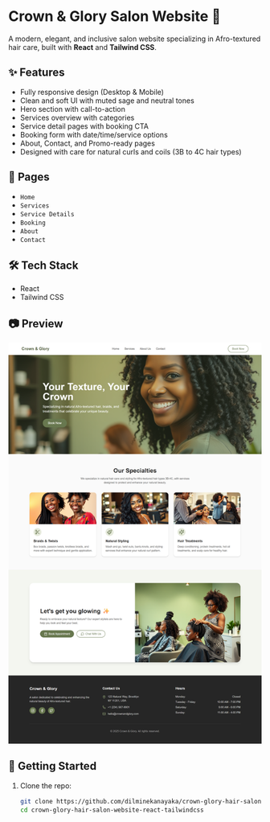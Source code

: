 # Crown & Glory Salon Website 👑

A modern, elegant, and inclusive salon website specializing in Afro-textured hair care, built with **React** and **Tailwind CSS**.

## ✨ Features

- Fully responsive design (Desktop & Mobile)
- Clean and soft UI with muted sage and neutral tones
- Hero section with call-to-action
- Services overview with categories
- Service detail pages with booking CTA
- Booking form with date/time/service options
- About, Contact, and Promo-ready pages
- Designed with care for natural curls and coils (3B to 4C hair types)

## 📁 Pages

- `Home`
- `Services`
- `Service Details`
- `Booking`
- `About`
- `Contact`

## 🛠 Tech Stack

- React
- Tailwind CSS

## 📷 Preview

![Home Page](public/Homepage-web-version.png)


## 🚀 Getting Started

1. Clone the repo:
   ```bash
   git clone https://github.com/dilminekanayaka/crown-glory-hair-salon-website-react-tailwindcss.git
   cd crown-glory-hair-salon-website-react-tailwindcss
